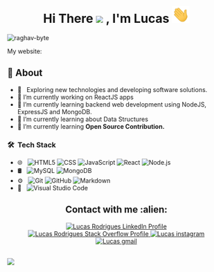 <h1 align="Center">  Hi There <img src="https://media.giphy.com/media/WUlplcMpOCEmTGBtBW/giphy.gif" width="40px"> , I'm Lucas <img src="https://raw.githubusercontent.com/ABSphreak/ABSphreak/master/gifs/Hi.gif" width="40px" /> </h1>
<p align="left"> <img src="https://komarev.com/ghpvc/?username=raghav-byte" alt="raghav-byte" /> </p>

My website: 
 
## 🧐 About

- 🤔 &nbsp; Exploring new technologies and developing software solutions.
- 🔭 I’m currently working on ReactJS apps
- 🌱 I’m currently learning backend web development using NodeJS, ExpressJS and MongoDB.
- 🌱 I’m currently learning about Data Structures
- 🌱 I’m currently learning **Open Source Contribution.**



<h3> 🛠 &nbsp;Tech Stack</h3>

- 🌐 &nbsp;
  ![HTML5](https://img.shields.io/badge/-HTML5-333333?style=flat&logo=HTML5)
  ![CSS](https://img.shields.io/badge/-CSS-333333?style=flat&logo=CSS3&logoColor=1572B6)
  ![JavaScript](https://img.shields.io/badge/-JavaScript-333333?style=flat&logo=javascript)
  ![React](https://img.shields.io/badge/-React-333333?style=flat&logo=react)
  ![Node.js](https://img.shields.io/badge/-Node.js-333333?style=flat&logo=node.js)
- 🛢 &nbsp;
  ![MySQL](https://img.shields.io/badge/-MySQL-333333?style=flat&logo=mysql)
  ![MongoDB](https://img.shields.io/badge/-MongoDB-333333?style=flat&logo=mongodb)
- ⚙️ &nbsp;
  ![Git](https://img.shields.io/badge/-Git-333333?style=flat&logo=git)
  ![GitHub](https://img.shields.io/badge/-GitHub-333333?style=flat&logo=github)
  ![Markdown](https://img.shields.io/badge/-Markdown-333333?style=flat&logo=markdown)
- 🔧 &nbsp;
  ![Visual Studio Code](https://img.shields.io/badge/-Visual%20Studio%20Code-333333?style=flat&logo=visual-studio-code&logoColor=007ACC)




<h2 align="center">Contact with me :alien:</h2>

<p align="center">

  <a href="https://www.linkedin.com/in/lucas-rodrigues-807870207/">
    <img src="https://www.vectorlogo.zone/logos/linkedin/linkedin-icon.svg" alt="Lucas Rodrigues LinkedIn Profile" height="30" width="30">
  </a>

  <a href="https://stackoverflow.com/users/2946413/angel-santiago-jaime-zavala?tab=profile">
    <img src="https://www.vectorlogo.zone/logos/stackoverflow/stackoverflow-icon.svg" alt="Lucas Rodrigues Stack Overflow Profile" height="30" width="30">
  </a>
  
  <a href="https://www.instagram.com/lucassrj45" alt="Instagram">
    <img src="https://github.com/nitish-awasthi/nitish-awasthi/blob/master/instagram-logo-png-transparent-background-hd-3.png" alt="Lucas instagram" height="30" width="30">
  </a>
  
  <a href="mailto:lucasrodriguesrj23@gmail.com" alt="Contact me">
  <img src="https://github.com/nitish-awasthi/nitish-awasthi/blob/master/gmail-512.webp" alt="Lucas gmail" height="30" width="30">
  </a>
</p>
  
  <br/>

<a href="https://github.com/lucassr97">
  <img height="180em" src="https://github-readme-stats.vercel.app/api?username=lucassr97&theme=buefy&show_icons=true" />
  
</a>

<br/>
